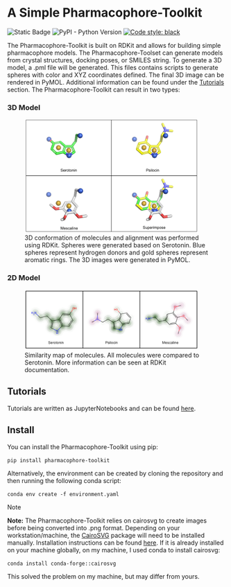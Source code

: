 # A Simple Pharmacophore-Toolkit

![Static Badge](https://img.shields.io/badge/Pharmacophore--Toolset-v0.0.3-blue)
![PyPI - Python Version](https://img.shields.io/pypi/pyversions/py50?style=flat&logo=python&logoColor=white)
[![Code style: black](https://img.shields.io/badge/code%20style-black-000000.svg)](https://github.com/psf/black)

The Pharmacophore-Toolkit is built on RDKit and allows for building simple pharmacophore models. The
Pharmacophore-Toolset can generate models from crystal structures, docking poses, or SMILES string. To generate a 3D
model, a .pml file will be generated. This files contains scripts to generate spheres with color and XYZ coordinates 
defined. The final 3D image can be rendered in PyMOL. Additional information can be found under the
[Tutorials](tutorials/) section. The Pharmacophore-Toolkit can result in two types:

### 3D Model

<figure>
    <img src="img/3d_example.png" width="400">
    <figcaption>3D conformation of molecules and alignment was performed using RDKit. Spheres were generated based on 
                Serotonin. Blue spheres represent hydrogen donors and gold spheres represent aromatic rings. The 3D 
                images were generated in PyMOL.
    </figcaption>
</figure>

### 2D Model
<figure>
    <img src="img/similarity_exmaple.png" width="400">
    <figcaption>Similarity map of molecules. All molecules were compared to Serotonin. More information can be seen 
                at RDKit documentation. 
    </figcaption>
</figure>

## Tutorials

Tutorials are written as JupyterNotebooks and can be found [here](tutorials/).

## Install
You can install the Pharmacophore-Toolkit using pip:
```
pip install pharmacophore-toolkit
```

Alternatively, the environment can be created by cloning the repository and then running the following conda script:
```
conda env create -f environment.yaml
```

> [!NOTE]
> **Note:** The Pharmacophore-Toolkit relies on cairosvg to create images before being converted into .png format. Depending on your 
workstation/machine, the [CairoSVG](https://github.com/Kozea/CairoSVG) package will need to be installed manually. 
Installation instructions can be found [here](https://cairosvg.org). If it is already installed on your machine globally, 
on my machine, I used conda to install cairosvg:
```
conda install conda-forge::cairosvg
```

This solved the problem on my machine, but may differ from yours.
